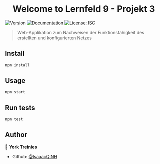 <h1 align="center">Welcome to Lernfeld 9 - Projekt 3</h1>
<p>
  <img alt="Version" src="https://img.shields.io/badge/version-1.0.0-blue.svg?cacheSeconds=2592000" />
  <a href="https://rb.gy/ywb51l" target="_blank">
    <img alt="Documentation" src="https://img.shields.io/badge/documentation-yes-brightgreen.svg" />
  </a>
  <a href="#" target="_blank">
    <img alt="License: ISC" src="https://img.shields.io/badge/License-ISC-yellow.svg" />
  </a>
</p>

> Web-Applikation zum Nachweisen der Funktionsfähigkeit des erstellten und konfigurierten Netzes

## Install

```sh
npm install
```

## Usage

```sh
npm start
```

## Run tests

```sh
npm test
```

## Author

👤 **York Treinies**

* Github: [@IsaaacQINH](https://github.com/IsaaacQINH)
